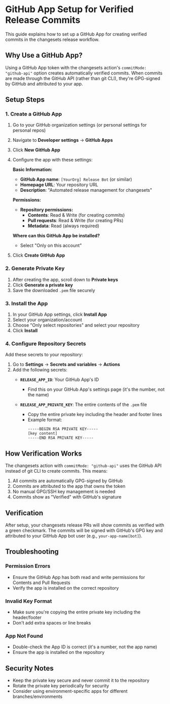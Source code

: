 # GitHub App Setup for Verified Release Commits

This guide explains how to set up a GitHub App for creating verified commits in the changesets release workflow.

## Why Use a GitHub App?

Using a GitHub App token with the changesets action's `commitMode: "github-api"` option creates automatically verified commits. When commits are made through the GitHub API (rather than git CLI), they're GPG-signed by GitHub and attributed to your app.

## Setup Steps

### 1. Create a GitHub App

1. Go to your GitHub organization settings (or personal settings for personal repos)
2. Navigate to **Developer settings** → **GitHub Apps**
3. Click **New GitHub App**
4. Configure the app with these settings:

   **Basic Information:**
   - **GitHub App name**: `[YourOrg] Release Bot` (or similar)
   - **Homepage URL**: Your repository URL
   - **Description**: "Automated release management for changesets"

   **Permissions:**
   - **Repository permissions:**
     - **Contents**: Read & Write (for creating commits)
     - **Pull requests**: Read & Write (for creating PRs)
     - **Metadata**: Read (always required)

   **Where can this GitHub App be installed?**
   - Select "Only on this account"

5. Click **Create GitHub App**

### 2. Generate Private Key

1. After creating the app, scroll down to **Private keys**
2. Click **Generate a private key**
3. Save the downloaded `.pem` file securely

### 3. Install the App

1. In your GitHub App settings, click **Install App**
2. Select your organization/account
3. Choose "Only select repositories" and select your repository
4. Click **Install**

### 4. Configure Repository Secrets

Add these secrets to your repository:

1. Go to **Settings** → **Secrets and variables** → **Actions**
2. Add the following secrets:
   - **`RELEASE_APP_ID`**: Your GitHub App's ID
     - Find this on your GitHub App's settings page (it's the number, not the name)

   - **`RELEASE_APP_PRIVATE_KEY`**: The entire contents of the `.pem` file
     - Copy the entire private key including the header and footer lines
     - Example format:
       ```
       -----BEGIN RSA PRIVATE KEY-----
       [key content]
       -----END RSA PRIVATE KEY-----
       ```

## How Verification Works

The changesets action with `commitMode: "github-api"` uses the GitHub API instead of git CLI to create commits. This means:

1. All commits are automatically GPG-signed by GitHub
2. Commits are attributed to the app that owns the token
3. No manual GPG/SSH key management is needed
4. Commits show as "Verified" with GitHub's signature

## Verification

After setup, your changesets release PRs will show commits as verified with a green checkmark. The commits will be signed with GitHub's GPG key and attributed to your GitHub App bot user (e.g., `your-app-name[bot]`).

## Troubleshooting

### Permission Errors

- Ensure the GitHub App has both read and write permissions for Contents and Pull Requests
- Verify the app is installed on the correct repository

### Invalid Key Format

- Make sure you're copying the entire private key including the header/footer
- Don't add extra spaces or line breaks

### App Not Found

- Double-check the App ID is correct (it's a number, not the app name)
- Ensure the app is installed on the repository

## Security Notes

- Keep the private key secure and never commit it to the repository
- Rotate the private key periodically for security
- Consider using environment-specific apps for different branches/environments
